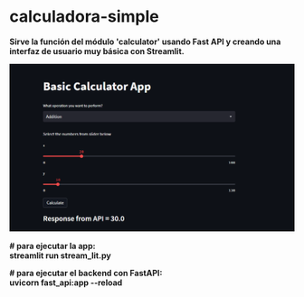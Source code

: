# calculadora-simple

**Sirve la función del módulo 'calculator' usando Fast API
y creando una interfaz de usuario muy básica con Streamlit.**

![imágen del proyecto final](https://raw.githubusercontent.com/LilenFr/calculadora-simple/master/captura.png)

**# para ejecutar la app:<br>
streamlit run stream_lit.py<br>**

**# para ejecutar el backend con FastAPI:<br>
uvicorn fast_api:app --reload**
